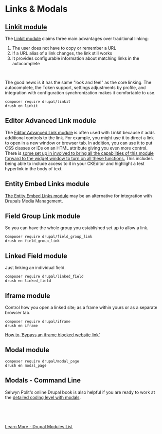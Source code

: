 
# Links & Modals

## [Linkit module](https://www.drupal.org/project/linkit)

The [Linkit module](https://www.webwash.net/link-content-using-linkit-drupal-8/) claims three main advantages over traditional linking:

1. The user does not have to copy or remember a URL
2. If a URL alias of a link changes, the link still works
3. It provides configurable information about matching links in the autocomplete

<br>

The good news is it has the same "look and feel" as the core linking.  The autocomplete, the Token support, settings adjustments by profile, and integration with configuration synchronization makes it comfortable to use. 

`composer require drupal/linkit`<br>
`drush en linkit`

## Editor Advanced Link module

The [Editor Advanced Link module](https://www.drupal.org/project/editor_advanced_link) is often used with Linkit because it adds additional controls to the link.  For example, you might use it to direct a link to open in a new window or browser tab.  In addition, you can use it to put CSS classes or IDs on an HTML attribute giving you even more control.  There is [some set up in involved to bring all the capabilities of this module forward to the widget window to turn on all these functions.](https://www.webwash.net/create-links-using-linkit-module-in-drupal/) This includes being able to include access to it in your CKEditor and highlight a test hyperlink in the body of text.

## Entity Embed Links module

[The Entity Embed Links module](../modules/entityref.md#entity-embed-links) may be an alternative for integration with Drupals Media Management.

## Field Group Link module

So you can have the whole group you established set up to allow a link.

`Composer require drupal/field_group_link`<br>
`drush en field_group_link`

## Linked Field module

Just linking an individual field.

`composer require drupal/linked_field`<br>
`drush en linked_field`

## Iframe module

Control how you open a linked site; as a frame within yours or as a separate browser tab.

`composer require drupal/iframe`<br>
`drush en iframe`

[How to 'Bypass an iframe blocked website link'](https://mail.google.com/mail/u/1/#inbox/FMfcgxwGBmxNzFRfMwvpmxJtqZLGmhQV)


## Modal module

`composer require drupal/modal_page`<br>
`drush en modal_page`


## Modals - Command Line
Selwyn Polit's online Drupal book is also helpful if you are ready to work at the [detailed coding level with modals](https://selwynpolit.github.io/d9book/modals.html).


<br>
<br>
<br>

[Learn More - Drupal Modules List](../chapters.md#drupal-modules)


